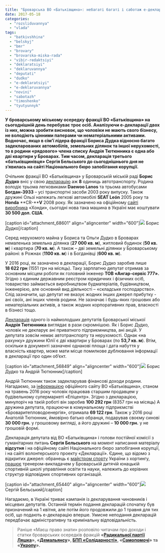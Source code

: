 ```yaml
---
title: "Броварська ВО «Батьківщина»: небагаті багаті і саботаж е-декларування"
date: 2017-05-18
categories: 
  - "rozsliduvannya"
  - "vlada"
tags: 
  - "batkivshhina"
  - "belskyj"
  - "bmr"
  - "brovary"
  - "brovarska-miska-rada"
  - "vibir-redaktsiyi"
  - "deklaratsiyi"
  - "deklaruvannya"
  - "deputati"
  - "dudko"
  - "e-deklaratsiyi"
  - "e-deklaruvannya"
  - "novini"
  - "sabotazh"
  - "timoshenko"
  - "tyutyunnyk"
---
```


**У броварському міському осередку фракції ВО «Батьківщина» на сьогоднішній день перебуває троє осіб. Аналізуючи е-декларації двох із них, можна зробити висновок, що чоловіки не мають свого бізнесу, не володіють цінними паперами чи нематеріальними активами. Водночас, якщо в сім’ї лідера фракції Бориса Дудка відносно багато задекларованих автомобілів, земельних ділянок та іншої нерухомості, то в родини «рядового» члена списку Андрія Тютюнника є одна або дві квартири у Броварах. Тим часом, декларація третього «батьківщинівця» Сергія Бельського до сьогоднішнього дня не з’явилась на сайті Національного бюро запобігання корупції.**

Очільник фракції ВО «Батьківщина» у Броварській міській раді **Борис Дудко** вніс у свою [декларацію](https://public.nazk.gov.ua/declaration/a61779bb-574d-4dbd-9465-5d9727b58788) аж **8** одиниць автотранспорту. Родина володіє трьома легковиками **Daewoo Lanos** та трьома автобусами **Богдан-3933** – усі транспортні засоби 2003 року випуску. Також дружині Ользі належать легкові автомобілі **SEAT León** 2005 року та **Honda** **CR-****V** 2008 року. Як зазначено на офіційному [сайті виробника](https://honda.ua/ua/cars/honda_crv_2015/opisanie_modeli/) «Хонди», сьогодні нова така машина в Україні має коштувати **30 500 дол. США**.

\[caption id="attachment\_68601" align="aligncenter" width="600"\][![](https://mpz.brovary.org/wp-content/uploads/2017/04/2-1.jpg)](https://mpz.brovary.org/wp-content/uploads/2017/04/2-1.jpg) Борис Дудко\[/caption\]

Серед нерухомого майна у Бориса та Ольги Дудко в Броварах немаленька земельна ділянка (**27 000 кв. м**), житловий будинок (**50 кв. м**) і квартира (**70 кв. м**). А також – дві земельні ділянки у Броварському районі: в Рожнах (**1100 кв. м**) і в Богданівці (**600 кв. м**).

У 2016 році, як зазначено в декларації, Борис Дудко заробив лише **18 622 грн** (1551 грн на місяць). Таку зарплатню депутат отримав за основним місцем роботи як головний інженер **ТОВ «Ангар-сервіс 777».** Згідно з єдиним державним реєстром юридичних і фізичних осіб, товариство займається виробництвом будматеріалів, будівництвом, інженерією, але основний вид діяльності – «складське господарство». Слід зазначити, що депутат не вказує жодних інших джерел прибутку - ані своїх, ані інших членів родини. Не зазначає і будь-яких грошових або нематеріальних активів, а також жодних корпоративних прав, власності в бізнесі тощо.

[Декларація](https://public.nazk.gov.ua/declaration/6cc6e508-3447-4eec-b713-1b7615b0fbb1) одного із наймолодших депутатів Броварської міської **Андрія Тютюнника** виглядає в рази скромнішою. Як і Борис Дудко, чоловік не декларує ані приватного підприємництва, ані акцій. У депутата зовсім немає автотранспорту та нерухомості. Однак «на рахунку» дружини Юлії є дві квартири у Броварах (по **53,7 кв. м**). Втім, оскільки в документі зазначені однакові площа і дата набуття у власність квартир, може мати місце помилкове дублювання інформації в декларації про один об’єкт.

\[caption id="attachment\_56849" align="aligncenter" width="600"\][![](https://mpz.brovary.org/wp-content/uploads/2016/06/sesiya-19.jpg)](https://mpz.brovary.org/wp-content/uploads/2016/06/sesiya-19.jpg) Борис Дудко та Андрій Тютюнник\[/caption\]

Андрій Тютюнник також задекларував фінансові доходи родини. Нагадаємо, за [інформацією](https://mpz.brovary.org/u-brovarskij-miskij-radi-z-yavyvsya-novyj-deputat-vid-batkivshhyny/) офіційного сайту ВО «Батьківщина», станом на травень 2016 року чоловік працював старшим продавцем у будівельному супермаркеті «Епіцентр». Згідно з декларацією, минулоріч на такій роботі він заробив **100 292 грн** (8357 грн на місяць) А дружина депутата, працюючи в комунальному підприємстві «Броваритепловодоенергія», отримала **69 122 грн**. Також у 2016 році Анатолій Тютюнник, ймовірно батько обранця, подарував своєму синові **30 000 грн.** у грошовому вигляді, а його дружині – **10 000 грн.** у не грошовій формі.

Декларація депутата від ВО «Батьківщина» і голови постійної комісії з гуманітарних питань **Сергія Бельського** на момент написання матеріалу **відсутня** і на офіційному сайті Національного бюро запобігання корупції, і на сайті волонтерського проекту «Декларації». Єдине, що відомо з відкритих джерел: обранець є [майстром спорту](http://horting.org.ua/node/40410) України з хортингу, [працює](http://brovary-rada.gov.ua/content/deputatskiy-korpus.html) тренером-викладачем у Броварській дитячій юнацькій спортивній школі управління освіти та науки, належить до керівних структур відповідних спортивних організацій.

\[caption id="attachment\_65440" align="aligncenter" width="600"\][![](https://mpz.brovary.org/wp-content/uploads/2017/01/24-pozachergova-sesiya-BMR_00104.jpg)](https://mpz.brovary.org/wp-content/uploads/2017/01/24-pozachergova-sesiya-BMR_00104.jpg) Сергій Бельський\[/caption\]

Нагадаємо, в Україні триває кампанія із декларування чиновників і місцевих депутатів. Останній термін подання декларацій спочатку був призначений на 1 квітня, але потім його продовжили до 1 травня для тих осіб, що подають е-декларацію вперше. Умисне неподання декларацій передбачає адміністративну та кримінальну відповідальність.

> Раніше «Маєш право знати» розповіло читачам про доходи і статки броварських осередків фракцій **«[Радикальної партії Ляшка](https://mpz.brovary.org/e-deklaruvannya-blysk-zlydni-brovarskoyi-fraktsiyi-radykalna-partiya-lyashka/)», «[Демальянсу](https://mpz.brovary.org/e-deklaruvannya-shho-zaroblyayut-brovarski-demalyansivtsi/)», [БПП «Солідарності»](https://mpz.brovary.org/e-deklaratsiyi-fraktsiyi-bpp-uspishni-pidpryyemtsi-ta-nebagati-pensionery/), «[Самопомочі](https://mpz.brovary.org/e-deklaruvannya-brovarska-fraktsiya-samopomich-obyednala-pidpryyemtsiv/)» та «[Укропу](https://mpz.brovary.org/e-deklaratsiyi-brovarskogo-ukropu-torgivlya-palnym-avtoperevezennya-budivnytstvo/)».**

